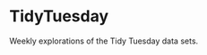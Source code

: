 
# TidyTuesday

<!-- badges: start -->
<!-- badges: end -->

Weekly explorations of the Tidy Tuesday data sets.

